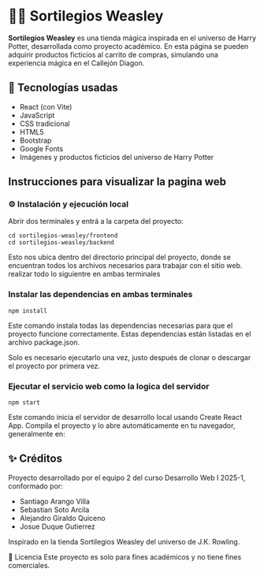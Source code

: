 # 🧙‍♂️ Sortilegios Weasley

**Sortilegios Weasley** es una tienda mágica inspirada en el universo de Harry Potter, desarrollada como proyecto académico. En esta página se pueden adquirir productos ficticios al carrito de compras, simulando una experiencia mágica en el Callejón Diagon.

## 🚀 Tecnologías usadas

- React (con Vite)
- JavaScript
- CSS tradicional
- HTML5
- Bootstrap
- Google Fonts 
- Imágenes y productos ficticios del universo de Harry Potter

## Instrucciones para visualizar la pagina web

### ⚙️ Instalación y ejecución local
Abrir dos terminales y entrá a la carpeta del proyecto:

```
cd sortilegios-weasley/frontend
cd sortilegios-weasley/backend
```

Esto nos ubica dentro del directorio principal del proyecto, donde se encuentran todos los archivos necesarios para trabajar con el sitio web.
realizar todo lo siguientre en ambas terminales

### Instalar las dependencias  en ambas terminales
```
npm install
```
Este comando instala todas las dependencias necesarias para que el proyecto funcione correctamente.
Estas dependencias están listadas en el archivo package.json.

Solo es necesario ejecutarlo una vez, justo después de clonar o descargar el proyecto por primera vez.

### Ejecutar el servicio web como la logica del servidor  

```
npm start
```
Este comando inicia el servidor de desarrollo local usando Create React App.
Compila el proyecto y lo abre automáticamente en tu navegador, generalmente en:



## ✨ Créditos
Proyecto desarrollado por el equipo 2 del curso Desarrollo Web I 2025-1, conformado por:

- Santiago Arango Villa
- Sebastian Soto Arcila
- Alejandro Giraldo Quiceno
- Josue Duque Gutierrez

Inspirado en la tienda Sortilegios Weasley del universo de J.K. Rowling.

📜 Licencia
Este proyecto es solo para fines académicos y no tiene fines comerciales.
